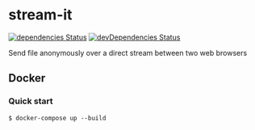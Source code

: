 # stream-it

[![dependencies Status](https://david-dm.org/r0mdau/stream-it/status.svg)](https://david-dm.org/r0mdau/stream-it)
[![devDependencies Status](https://david-dm.org/r0mdau/stream-it/dev-status.svg)](https://david-dm.org/r0mdau/stream-it?type=dev)

Send file anonymously over a direct stream between two web browsers

## Docker

### Quick start
```
$ docker-compose up --build
```